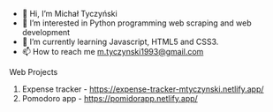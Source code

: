- 👋 Hi, I’m Michał Tyczyński
- 👀 I’m interested in Python programming web scraping and web development
- 🌱 I’m currently learning Javascript, HTML5 and CSS3.
- 📫 How to reach me m.tyczynski1993@gmail.com

<!---
michaltyczynski1993/michaltyczynski1993 is a ✨ special ✨ repository because its `README.md` (this file) appears on your GitHub profile.
You can click the Preview link to take a look at your changes.
--->

Web Projects
1. Expense tracker - https://expense-tracker-mtyczynski.netlify.app/
2. Pomodoro app - https://pomidorapp.netlify.app/
